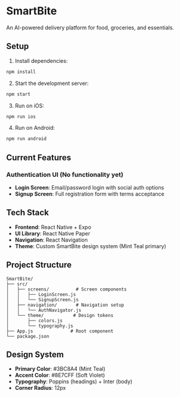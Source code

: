 # SmartBite

An AI-powered delivery platform for food, groceries, and essentials.

## Setup

1. Install dependencies:
```bash
npm install
```

2. Start the development server:
```bash
npm start
```

3. Run on iOS:
```bash
npm run ios
```

4. Run on Android:
```bash
npm run android
```

## Current Features

### Authentication UI (No functionality yet)
- **Login Screen**: Email/password login with social auth options
- **Signup Screen**: Full registration form with terms acceptance

## Tech Stack

- **Frontend**: React Native + Expo
- **UI Library**: React Native Paper
- **Navigation**: React Navigation
- **Theme**: Custom SmartBite design system (Mint Teal primary)

## Project Structure

```
SmartBite/
├── src/
│   ├── screens/          # Screen components
│   │   ├── LoginScreen.js
│   │   └── SignupScreen.js
│   ├── navigation/       # Navigation setup
│   │   └── AuthNavigator.js
│   └── theme/           # Design tokens
│       ├── colors.js
│       └── typography.js
├── App.js              # Root component
└── package.json
```

## Design System

- **Primary Color**: #3BC8A4 (Mint Teal)
- **Accent Color**: #8E7CFF (Soft Violet)
- **Typography**: Poppins (headings) + Inter (body)
- **Corner Radius**: 12px
